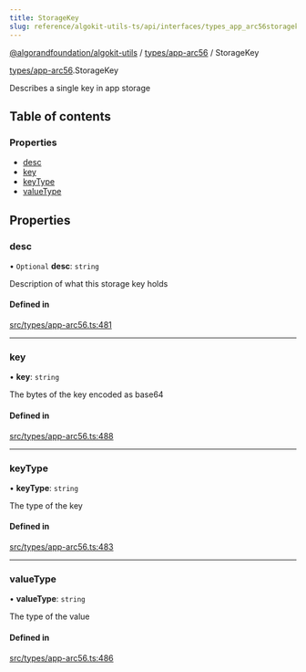 ```yaml
---
title: StorageKey
slug: reference/algokit-utils-ts/api/interfaces/types_app_arc56storagekey
---
```


[@algorandfoundation/algokit-utils](/reference/algokit-utils-ts/api/overview) / [types/app-arc56](/reference/algokit-utils-ts/api/modules/types_app_arc56/) / StorageKey

[types/app-arc56](/reference/algokit-utils-ts/api/modules/types_app_arc56/).StorageKey

Describes a single key in app storage

## Table of contents

### Properties

- [desc](#desc)
- [key](#key)
- [keyType](#keytype)
- [valueType](#valuetype)

## Properties

### desc

• `Optional` **desc**: `string`

Description of what this storage key holds

#### Defined in

[src/types/app-arc56.ts:481](https://github.com/algorandfoundation/algokit-utils-ts/blob/main/src/types/app-arc56.ts#L481)

---

### key

• **key**: `string`

The bytes of the key encoded as base64

#### Defined in

[src/types/app-arc56.ts:488](https://github.com/algorandfoundation/algokit-utils-ts/blob/main/src/types/app-arc56.ts#L488)

---

### keyType

• **keyType**: `string`

The type of the key

#### Defined in

[src/types/app-arc56.ts:483](https://github.com/algorandfoundation/algokit-utils-ts/blob/main/src/types/app-arc56.ts#L483)

---

### valueType

• **valueType**: `string`

The type of the value

#### Defined in

[src/types/app-arc56.ts:486](https://github.com/algorandfoundation/algokit-utils-ts/blob/main/src/types/app-arc56.ts#L486)

